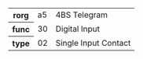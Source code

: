 <table>
    <tr>
      <th>rorg</th>
      <td>a5</td>
      <td>4BS Telegram</td>
    </tr>
    <tr>
      <th>func</th>
      <td>30</td>
      <td>Digital Input</td>
    </tr>
    <tr>
      <th>type</th>
      <td>02</td>
      <td>Single Input Contact</td>
    </tr>
  </table>